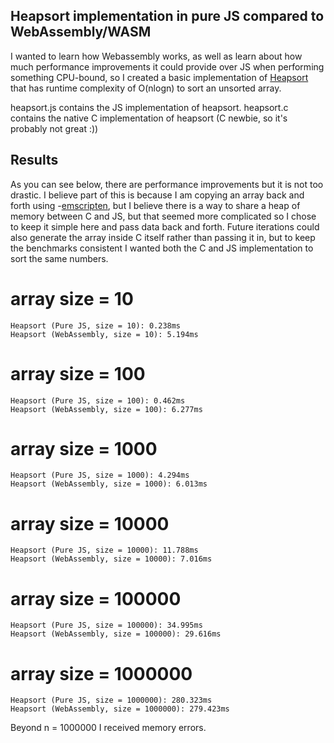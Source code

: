 ## Heapsort implementation in pure JS compared to WebAssembly/WASM

I wanted to learn how Webassembly works, as well as learn about how much performance improvements it could provide over JS when performing something CPU-bound, so I created a basic implementation of [Heapsort](https://www.geeksforgeeks.org/heap-sort/) that has runtime complexity of O(nlogn) to sort an unsorted array.

heapsort.js contains the JS implementation of heapsort.
heapsort.c contains the native C implementation of heapsort (C newbie, so it's probably not great :))

## Results

As you can see below, there are performance improvements but it is not too drastic. I believe part of this is because I am copying an array back and forth using -[emscripten](https://emscripten.org/docs/porting/connecting_cpp_and_javascript/Interacting-with-code.html), but I believe there is a way to share a heap of memory between C and JS, but that seemed more complicated so I chose to keep it simple here and pass data back and forth. Future iterations could also generate the array inside C itself rather than passing it in, but to keep the benchmarks consistent I wanted both the C and JS implementation to sort the same numbers.

# array size = 10

```
Heapsort (Pure JS, size = 10): 0.238ms
Heapsort (WebAssembly, size = 10): 5.194ms
```

# array size = 100

```
Heapsort (Pure JS, size = 100): 0.462ms
Heapsort (WebAssembly, size = 100): 6.277ms
```

# array size = 1000

```
Heapsort (Pure JS, size = 1000): 4.294ms
Heapsort (WebAssembly, size = 1000): 6.013ms
```

# array size = 10000

```
Heapsort (Pure JS, size = 10000): 11.788ms
Heapsort (WebAssembly, size = 10000): 7.016ms
```

# array size = 100000

```
Heapsort (Pure JS, size = 100000): 34.995ms
Heapsort (WebAssembly, size = 100000): 29.616ms
```


# array size = 1000000

```
Heapsort (Pure JS, size = 1000000): 280.323ms
Heapsort (WebAssembly, size = 1000000): 279.423ms
```

Beyond n = 1000000 I received memory errors.

